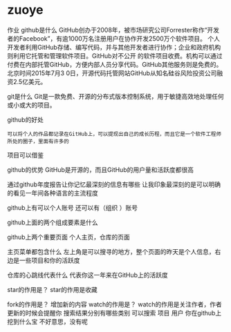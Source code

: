 # zuoye
作业
github是什么
GitHub创办于2008年，被市场研究公司Forrester称作“开发者的Facebook”，有逾1000万名注册用户在协作开发2500万个软件项目。
个人开发者利用GitHub存储、编写代码，并与其他开发者进行协作；企业和政府机构则利用它托管和管理软件项目。GitHub对不公开
的软件项目收费。机构可以通过付费在内部托管GitHub，方便内部人员分享代码。GitHub其他服务则是免费的。北京时间2015年7月3
0日，开源代码托管网站GitHub从知名硅谷风险投资公司融资2.5亿美元。



git是什么
Git是一款免费、开源的分布式版本控制系统，用于敏捷高效地处理任何或小或大的项目。

github的好处

	可以将个人的作品都记录在GitHub上，可以提现出自己的成长历程，而且它是一个软件工程师所处的圈子，里面有许多的
项目可以借鉴


github的优势
	GitHub是开源的，而且GitHub的用户量和活跃度都很高


通过github年度报告让你记忆最深刻的信息有哪些
	让我印象最深刻的是可以明确的看见一年间各种语言的主流程度

github上有可以个人账号 还可以有（组织 ）账号

github上面的两个组成要素是什么

github上两个重要页面
个人主页，仓库的页面

主页菜单都包含什么
左上角是可以搜寻的地方，整个页面的昨天是个人信息，右边是一些项目和你的活跃度

仓库的心跳线代表什么
代表你这一年来在GitHub上的活跃度


star的作用是？
star的作用是收藏

fork的作用是？
	增加新的内容
watch的作用是？
	watch的作用是关注作者，作者更新的时候会提醒你
搜索结果分别有哪些类别
可以搜索 项目 用户
你在github上挖到什么宝
不好意思，没有呢
